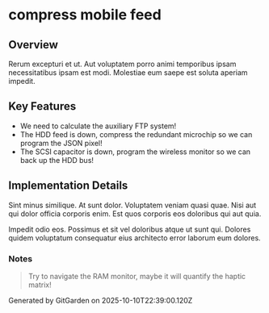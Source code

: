 # compress mobile feed

## Overview
Rerum excepturi et ut. Aut voluptatem porro animi temporibus ipsam necessitatibus ipsam est modi. Molestiae eum saepe est soluta aperiam impedit.

## Key Features
- We need to calculate the auxiliary FTP system!
- The HDD feed is down, compress the redundant microchip so we can program the JSON pixel!
- The SCSI capacitor is down, program the wireless monitor so we can back up the HDD bus!

## Implementation Details
Sint minus similique. At sunt dolor. Voluptatem veniam quasi quae. Nisi aut qui dolor officia corporis enim. Est quos corporis eos doloribus qui aut quia.
 Impedit odio eos. Possimus et sit vel doloribus atque ut sunt qui. Dolores quidem voluptatum consequatur eius architecto error laborum eum dolores.

### Notes
> Try to navigate the RAM monitor, maybe it will quantify the haptic matrix!

Generated by GitGarden on 2025-10-10T22:39:00.120Z